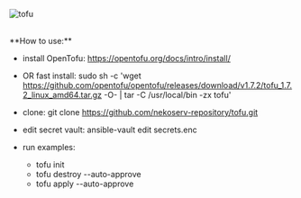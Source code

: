 ![tofu](https://repository-images.githubusercontent.com/805379847/8e9b052b-94e2-40c5-8def-9e46db826f2a)

<br/>
**How to use:**

- install OpenTofu: https://opentofu.org/docs/intro/install/
- OR fast install: sudo sh -c 'wget https://github.com/opentofu/opentofu/releases/download/v1.7.2/tofu_1.7.2_linux_amd64.tar.gz -O- | tar -C /usr/local/bin -zx tofu'

- clone: git clone https://github.com/nekoserv-repository/tofu.git

- edit secret vault: ansible-vault edit secrets.enc

- run examples:
  - tofu init
  - tofu destroy --auto-approve
  - tofu apply --auto-approve
